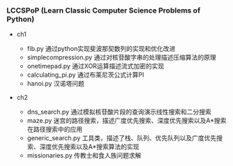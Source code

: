 ### LCCSPoP (Learn Classic Computer Science Problems of Python)



- ch1
  - fib.py 通过python实现斐波那契数列的实现和优化改进
  - simplecompression.py 通过对核苷酸字串的处理描述压缩算法的原理
  - onetimepad.py 通过XOR运算描述流式加密的实现
  - calculating\_pi.py 通过布莱尼茨公式计算PI
  - hanoi.py 汉诺塔问题

- ch2
  - dns_search.py 通过模拟核苷酸片段的查询演示线性搜索和二分搜索
  - maze.py 迷宫的路径搜索，描述广度优先搜索、深度优先搜索以及A*搜索在路径搜索中的应用
  - generic_search.py 工具类，描述了栈、队列、优先队列以及广度优先搜索、深度优先搜索以及A*搜索算法的实现
  - missionaries.py 传教士和食人族问题求解


